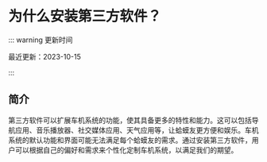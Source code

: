 # 为什么安装第三方软件？



::: warning 更新时间

最近更新：2023-10-15

:::

## 简介

第三方软件可以扩展车机系统的功能，使其具备更多的特性和能力。这可以包括导航应用、音乐播放器、社交媒体应用、天气应用等，让蛤蟆友更方便和娱乐。车机系统的默认功能和界面可能无法满足每个蛤蟆友的需求。通过安装第三方软件，用户可以根据自己的偏好和需求来个性化定制车机系统，以满足我们的期望。
<GiscusComments />